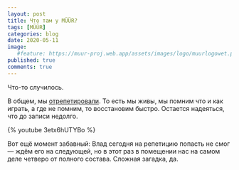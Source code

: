 ```yaml
---
layout: post
title: Что там у MÜÜR?
tags: [MÜÜR]
categories: blog
date: 2020-05-11
image:
   #feature: https://muur-proj.web.app/assets/images/logo/muurlogowet.png
published: true
comments: true
---
```

Что-то случилось.

В общем, мы [отрепетировали](https://www.youtube.com/watch?v=b4ep3nL8e0U).
То есть мы живы, мы помним что и как играть, а где не помним, то восстановим быстро. Остается надеяться, что до записи недолго.

{% youtube 3etx6hUTYBo %}

Вот ещё момент забавный: Влад сегодня на репетицию попасть не смог — ждём его на следующей, но в этот раз в помещении нас на самом деле четверо от полного состава. Сложная загадка, да.
